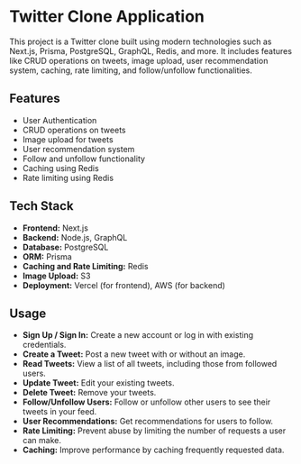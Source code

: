 # Twitter Clone Application

This project is a Twitter clone built using modern technologies such as Next.js, Prisma, PostgreSQL, GraphQL, Redis, and more. It includes features like CRUD operations on tweets, image upload, user recommendation system, caching, rate limiting, and follow/unfollow functionalities.

## Features

- User Authentication
- CRUD operations on tweets
- Image upload for tweets
- User recommendation system
- Follow and unfollow functionality
- Caching using Redis
- Rate limiting using Redis

## Tech Stack

- **Frontend:** Next.js
- **Backend:** Node.js, GraphQL
- **Database:** PostgreSQL
- **ORM:** Prisma
- **Caching and Rate Limiting:** Redis
- **Image Upload:** S3
- **Deployment:** Vercel (for frontend), AWS (for backend)

## Usage

- **Sign Up / Sign In:** Create a new account or log in with existing credentials.
- **Create a Tweet:** Post a new tweet with or without an image.
- **Read Tweets:** View a list of all tweets, including those from followed users.
- **Update Tweet:** Edit your existing tweets.
- **Delete Tweet:** Remove your tweets.
- **Follow/Unfollow Users:** Follow or unfollow other users to see their tweets in your feed.
- **User Recommendations:** Get recommendations for users to follow.
- **Rate Limiting:** Prevent abuse by limiting the number of requests a user can make.
- **Caching:** Improve performance by caching frequently requested data.
